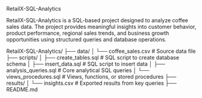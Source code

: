 RetailX-SQL-Analytics

RetailX-SQL-Analytics is a SQL-based project designed to analyze coffee sales data. 
The project provides meaningful insights into customer behavior, product performance, regional sales trends, and business growth opportunities using structured queries and database operations.

RetailX-SQL-Analytics/
├── data/
│ └── coffee_sales.csv # Source data file
├── scripts/
│ ├── create_tables.sql # SQL script to create database schema
│ ├── insert_data.sql # SQL script to insert data
│ ├── analysis_queries.sql # Core analytical SQL queries
│ └── views_procedures.sql # Views, functions, or stored procedures
├── results/
│ └── insights.csv # Exported results from key queries
├── README.md
